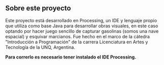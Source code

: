 ## Sobre este proyecto
Este proyecto está desarrollado en Processing, un IDE y lenguaje propio que utiliza como base Java para desarrollar obras visuales, en este caso optando por hacer juego sencillo de capturar gasolinas (somos una nave espacial) y esquivar marcianos.
Fue hecho en el marco de la cátedra "Introducción a Programación" de la carrera Licenciatura en Artes y Tecnología de la UNQ, Argentina.

**Para correrlo es necesario tener instalado el IDE Processing.**
